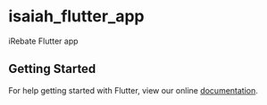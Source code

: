 # isaiah_flutter_app

iRebate Flutter app

## Getting Started

For help getting started with Flutter, view our online
[documentation](https://flutter.io/).
